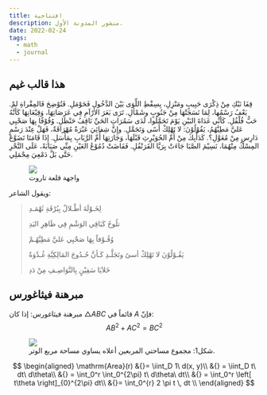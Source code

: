 ```yaml
---
title: افتتاحية
description: منشور المدونة الأول.
date: 2022-02-24
tags:
  - math
  - journal
---
```


## هذا قالب غيم

.قِفَا نَبْكِ مِنْ ذِكْرَى حَبِيبٍ ومَنْزِلِ، بِسِقْطِ اللِّوَى بَيْنَ الدَّخُول فَحَوْمَلِ. فَتُوْضِحَ فَالمِقْراةِ لمْ يَعْفُ رَسْمُها، لِمَا نَسَجَتْهَا مِنْ جَنُوبٍ وشَمْألِ. تَرَى بَعَرَ الأرْآمِ فِي عَرَصَاتِهَا، وَقِيْعَانِهَا كَأنَّهُ حَبُّ فُلْفُلِ. كَأنِّي غَدَاةَ البَيْنِ يَوْمَ تَحَمَّلُوا، لَدَى سَمُرَاتِ الحَيِّ نَاقِفُ حَنْظَلِ. وُقُوْفًا بِهَا صَحْبِي عَليَّ مَطِيَّهُمُ، يَقُوْلُوْنَ: لا تَهْلِكْ أَسًى وَتَجَمَّلِ. وإِنَّ شِفائِيَ عَبْرَةٌ مُهْرَاقَةٌ، فَهَلْ عِنْدَ رَسْمٍ دَارِسٍ مِنْ مُعَوَّلِ؟. كَدَأْبِكَ مِنْ أُمِّ الحُوَيْرِثِ قَبْلَهَا، وَجَارَتِهَا أُمِّ الرَّبَابِ بِمَأْسَلِ. إِذَا قَامَتَا تَضَوَّعَ المِسْكُ مِنْهُمَا، نَسِيْمَ الصَّبَا جَاءَتْ بِرَيَّا القَرَنْفُلِ. فَفَاضَتْ دُمُوْعُ العَيْنِ مِنِّي صَبَابَةً، عَلَى النَّحْرِ حَتَّى بَلَّ دَمْعِيَ مِحْمَلِي.

<figure>
    <img src="https://upload.wikimedia.org/wikipedia/commons/f/f9/%D9%88%D8%A7%D8%AC%D9%87%D8%A9-%D9%82%D9%84%D8%B9%D8%A9-%D8%AA%D8%A7%D8%B1%D9%88%D8%AA.jpg">
    <figcaption>واجهة قلعة تاروت</figcaption>
</figure>

ويقول الشاعر:

> لِخَـوْلَةَ أطْـلالٌ بِبُرْقَةِ ثَهْمَـدِ
>
> تلُوحُ كَبَاقِي الوَشْمِ فِي ظَاهِرِ اليَدِ
>
>
>  وُقُـوْفاً بِهَا صَحْبِي عَليَّ مَطِيَّهُـمْ
>
> يَقُـوْلُوْنَ لا تَهْلِكْ أسىً وتَجَلَّـدِ
>  كَـأنَّ حُـدُوجَ المَالِكِيَّةِ غُـدْوَةً
>
> خَلاَيَا سَفِيْنٍ بِالنَّوَاصِـفِ مِنْ دَدِ

## مبرهنة فيثاغورس

مبرهنة فيثاغورس: إذا كان $\triangle ABC$ قائماً في $A$ فإنّ:
$$
AB^2 + AC^2 = BC^2
$$

<figure>
    <img src="https://i.imgur.com/p0vH4H3.png">
    <figcaption>
    	شكل1: مجموع مساحتي المربعين أعلاه يساوي مساحة مربع الوتر.
    </figcaption>
</figure>

$$
\begin{aligned}
 \mathrm{Area}(r) &{}= \iint_D 1\ d(x, y)\\
 &{} = \iint_D t\ dt\ d\theta\\
 &{} = \int_0^r \int_0^{2\pi}  t\ d\theta\ dt\\
 &{} = \int_0^r \left[ t\theta \right]_{0}^{2\pi} dt\\
 &{}= \int_0^{r} 2 \pi t \, dt \\
 \end{aligned}
$$

